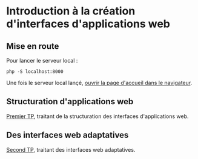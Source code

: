 # Introduction à la création d'interfaces d'applications web

## Mise en route


Pour lancer le serveur local :
```shell
php -S localhost:8000
```

Une fois le serveur local lançé, [ouvrir la page d'accueil dans le navigateur](http://localhost:8000 "serveur local").


## Structuration d'applications web

[Premier TP](https://iut-info.univ-reims.fr/users/jonquet/intranet/but/r202/tp/flex/index.html "sujet du TP"), traitant de la structuration des interfaces d'applications web.

## Des interfaces web adaptatives

 [Second TP](https://iut-info.univ-reims.fr/users/jonquet/intranet/but/r202/tp/media-queries/index.html "sujet du TP"), traitant des interfaces web adaptatives.
